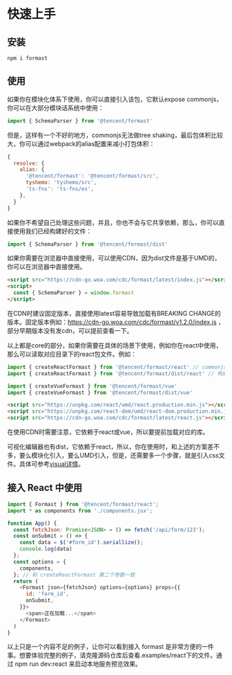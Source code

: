 # 快速上手

## 安装

```
npm i formast
```

## 使用

如果你在模块化体系下使用，你可以直接引入该包，它默认expose commonjs，你可以在大部分模块话系统中使用：

```js
import { SchemaParser } from '@tencent/formast'
```

但是，这样有一个不好的地方，commonjs无法做tree shaking，最后包体积比较大，你可以通过webpack的alias配置来减小打包体积：

```js
{
  resolve: {
    alias: {
      '@tencent/formast': '@tencent/formast/src',
      tyshemo: 'tyshemo/src',
      'ts-fns': 'ts-fns/es',
    },
  }
}
```

如果你不希望自己处理这些问题，并且，你也不会与它共享依赖，那么，你可以直接使用我们已经构建好的文件：

```js
import { SchemaParser } from '@tencent/formast/dist'
```

如果你需要在浏览器中直接使用，可以使用CDN，因为dist文件是基于UMD的，你可以在浏览器中直接使用。

```html
<script src="https://cdn-go.woa.com/cdc/formast/latest/index.js"></script>
<script>
  const { SchemaParser } = window.formast
</script>
```

在CDN时建议固定版本，直接使用latest容易导致加载有BREAKING CHANGE的版本。固定版本例如：https://cdn-go.woa.com/cdc/formast/v1.2.0/index.js ，部分早期版本没有发cdn，可以提前查看一下。

以上都是core的部分，如果你需要在具体的场景下使用，例如你在react中使用，那么可以读取对应目录下的react包文件。例如：

```js
import { createReactFormast } from '@tencent/formast/react' // commonjs
import { createReactFormast } from '@tencent/formast/dist/react' // 构建好的包

import { createVueFormast } from '@tencent/formast/vue'
import { createVueFormast } from '@tencent/formast/dist/vue'
```

```html
<script src="https://unpkg.com/react/umd/react.production.min.js"></script>
<script src="https://unpkg.com/react-dom/umd/react-dom.production.min.js"></script>
<script src="https://cdn-go.woa.com/cdc/formast/latest/react.js"></script>
```

在使用CDN时需要注意，它依赖于react或vue，所以要提前加载对应的库。

可视化编辑器也有dist，它依赖于react，所以，你在使用时，和上述的方案差不多，要么模块化引入，要么UMD引入，但是，还需要多一个步骤，就是引入css文件。具体可参考[visual详情](visual.md)。

## 接入 React 中使用

```js
import { Formast } from '@tencent/formast/react';
import * as components from './components.jsx';

function App() {
  const fetchJson: Promise<JSON> = () => fetch('/api/form/123');
  const onSubmit = () => {
    const data = $('#form_id').seriallize();
    console.log(data)
  };
  const options = {
    components,
  }; // 和 createReactFormast 第二个参数一致
  return (
    <Formast json={fetchJson} options={options} props={{
      id: 'form_id',
      onSubmit,
    }}>
      <span>正在加载...</span>
    </Formast>
  )
}
```

以上只是一个内容不足的例子，让你可以看到接入 formast 是非常方便的一件事。想要体验完整的例子，请克隆源码仓库后查看.examples/react下的文件。通过 npm run dev:react 来启动本地服务预览效果。
